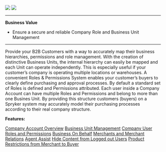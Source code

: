 <div class='feature-text'>
    <div class='feature-images'>
    <img class="light-mode" src="https://spryker.s3.eu-central-1.amazonaws.com/docs/Document+360/Capabilities+icons/light/company+account+management.svg"/>
    <img class="dark-mode" src="https://spryker.s3.eu-central-1.amazonaws.com/docs/Document+360/Capabilities+icons/dark/Company+Account+Management.svg"/>
    </div>
    <div class="feature-text-wrap">

***
**Business Value**
* Ensure a secure and reliable Company Role and Business Unit Management
***
Provide your B2B Customers with a way to accurately map their business hierarchies, permissions and role management. With the creation of distinctive Business Units, the internal hierarchy can easily be mapped and each Unit can operate independently. This is especially useful if your customer’s company is operating multiple locations or warehouses. A convenient Roles & Permissions System enables your customer’s buyers to clearly define purchasing and approval processes. By default a standard set of Roles is defined and Permissions attributed. Each user inside a Company Account can have multiple Roles and Permissions and belong to more than one Busines Unit. By providing this structure customers (buyers) on a Spryker system may accurately model their purchasing processes according to their real company structure.
    </div>
</div>

**Features:**

<div>
<a class="feature-link" href="https://documentation.spryker.com/docs/company-account-overview">Company Account Overview</a>    
<a class="feature-link" href="https://documentation.spryker.com/docs/business-unit-management">Business Unit Management</a>
<a class="feature-link" href="https://documentation.spryker.com/docs/company-user-roles-and-permissions-overview">Company User Roles and Permissions</a>
 <a class="feature-link" href="https://documentation.spryker.com/docs/business-on-behalf">Business On Behalf</a>
<a class="feature-link" href="https://documentation.spryker.com/docs/merchants-and-merchant-relations">Merchants and Merchant Relations</a>
<a class="feature-link" href="https://documentation.spryker.com/docs/agent-assist">Agent Assist</a>
<a class="feature-link" href="https://documentation.spryker.com/docs/hide-content-from-logged-out-users">Hide Content from Logged out Users</a>
<a class="feature-link" href="https://documentation.spryker.com/docs/product-restrictions-from-merchant-to-buyer-201903">Product Restrictions from Merchant to Buyer</a>
</div>